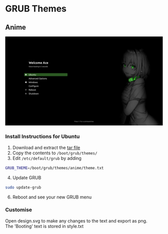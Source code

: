 # GRUB Themes

## Anime

<img src="anime/screenshot.png" />

### Install Instructions for Ubuntu

1. Download and extract the [tar file](anime/anime.tar.xz)
2. Copy the contents to ```/boot/grub/themes/```
3. Edit ```/etc/default/grub``` by adding
```bash
GRUB_THEME=/boot/grub/themes/anime/theme.txt
```
4. Update GRUB
```bash
sudo update-grub
```
6. Reboot and see your new GRUB menu

### Customise
Open design.svg to make any changes to the text and export as png.  
The 'Booting' text is stored in style.txt  
